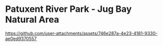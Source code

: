 # Patuxent River Park - Jug Bay Natural Area

https://github.com/user-attachments/assets/746e287a-4e23-4181-9330-ae0ed9370557

